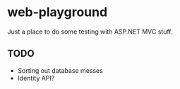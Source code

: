 # web-playground
Just a place to do some testing with ASP.NET MVC stuff.

## TODO
- Sorting out database messes
- Identity API?
